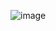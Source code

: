 ![image](https://github.com/Lets-Code-4U/web-dev-projects/assets/156336567/125a09da-cc63-4989-9001-6faa7f7182b4)
